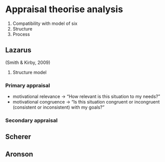 # Appraisal theorise analysis


1. Compatibility with model of six
2. Structure
3. Process 


## Lazarus

(Smith & Kirby, 2009)

1. Structure model

### Primary appraisal

* motivational relevance -> “How relevant is this situation to my needs?”
* motivational congruence -> “Is this situation congruent or incongruent (consistent or inconsistent) with my goals?”

### Secondary appraisal


## Scherer

## Aronson
